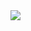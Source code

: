 <img src="https://i.postimg.cc/hP4BxKzs/api-brawl-star.png)](https://postimg.cc/JtFvCVQH" witdh="400" heigth="400" align="center"/>
